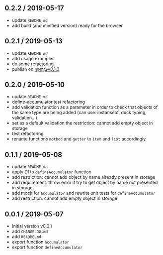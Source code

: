 ## 0.2.2 / 2019-05-17
- update `README.md`
- add build (and minified version) ready for the browser


## 0.2.1 / 2019-05-13
- update `README.md`
- add usage examples
- do some refactoring
- publish on npm@v0.1.3


## 0.2.0 / 2019-05-10
- update `README.md`
- define-accumulator.test refactoring 
- add validation function as a parameter in order to check
  that objects of the same type are being added (can use: instanseof, duck typing, validation...)
- set as a default validation the restriction: cannot add empty object in storage
- test refactoring
- rename functions `method` and `getter` to `item` and `list` accordingly

## 0.1.1 / 2019-05-08
- update `README.md`
- apply DI to `defineAccumulator` function
- add restriction: cannot add object by name already present in storage
- add requirement: throw error if try to get object by name not presented in storage
- add mock for `accumulator` and rewrite unit tests for `defineAccumulator`
- add restriction: cannot add empty object in storage

## 0.0.1 / 2019-05-07
- Initial version v0.0.1
- add `CHANGELOG.md`
- add `README.md`
- export function `accumulator`
- export function `defineAccumulator`
